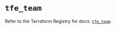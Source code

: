 # `tfe_team`

Refer to the Terraform Registry for docs: [`tfe_team`](https://registry.terraform.io/providers/hashicorp/tfe/0.61.0/docs/resources/team).
